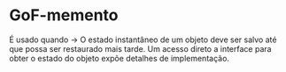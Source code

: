# GoF-memento

É usado quando -> O estado instantâneo de um objeto deve ser salvo até que possa ser restaurado mais tarde. 
Um acesso direto a interface para obter o estado do objeto expõe detalhes de implementação.
